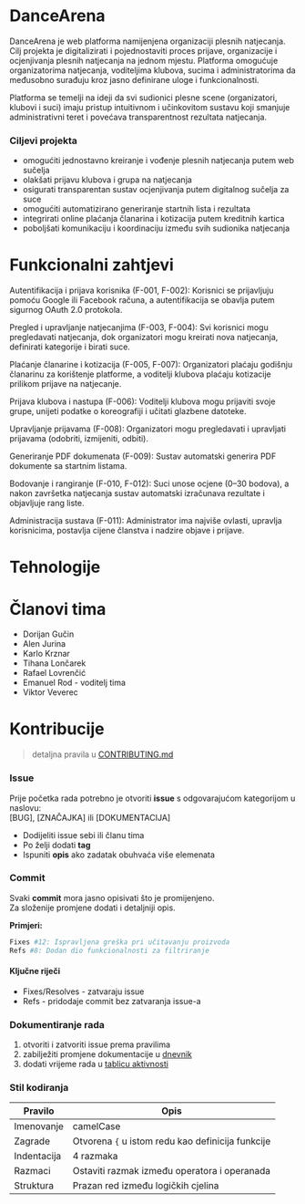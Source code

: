 # DanceArena
DanceArena je web platforma namijenjena organizaciji plesnih natjecanja. Cilj projekta je digitalizirati i pojednostaviti proces prijave, organizacije i ocjenjivanja plesnih natjecanja na jednom mjestu. Platforma omogućuje organizatorima natjecanja, voditeljima klubova, sucima i administratorima da međusobno surađuju kroz jasno definirane uloge i funkcionalnosti.

Platforma se temelji na ideji da svi sudionici plesne scene (organizatori, klubovi i suci) imaju pristup intuitivnom i učinkovitom sustavu koji smanjuje administrativni teret i povećava transparentnost rezultata natjecanja.

### Ciljevi projekta
- omogućiti jednostavno kreiranje i vođenje plesnih natjecanja putem web sučelja
- olakšati prijavu klubova i grupa na natjecanja
- osigurati transparentan sustav ocjenjivanja putem digitalnog sučelja za suce
- omogućiti automatizirano generiranje startnih lista i rezultata
- integrirati online plaćanja članarina i kotizacija putem kreditnih kartica
- poboljšati komunikaciju i koordinaciju između svih sudionika natjecanja

# Funkcionalni zahtjevi

Autentifikacija i prijava korisnika (F-001, F-002): Korisnici se prijavljuju pomoću Google ili Facebook računa, a autentifikacija se obavlja putem sigurnog OAuth 2.0 protokola.

Pregled i upravljanje natjecanjima (F-003, F-004): Svi korisnici mogu pregledavati natjecanja, dok organizatori mogu kreirati nova natjecanja, definirati kategorije i birati suce.

Plaćanje članarine i kotizacija (F-005, F-007): Organizatori plaćaju godišnju članarinu za korištenje platforme, a voditelji klubova plaćaju kotizacije prilikom prijave na natjecanje.

Prijava klubova i nastupa (F-006): Voditelji klubova mogu prijaviti svoje grupe, unijeti podatke o koreografiji i učitati glazbene datoteke.

Upravljanje prijavama (F-008): Organizatori mogu pregledavati i upravljati prijavama (odobriti, izmijeniti, odbiti).

Generiranje PDF dokumenata (F-009): Sustav automatski generira PDF dokumente sa startnim listama.

Bodovanje i rangiranje (F-010, F-012): Suci unose ocjene (0–30 bodova), a nakon završetka natjecanja sustav automatski izračunava rezultate i objavljuje rang liste.

Administracija sustava (F-011): Administrator ima najviše ovlasti, upravlja korisnicima, postavlja cijene članstva i nadzire objave i prijave.

# Tehnologije

# Članovi tima

- Dorijan Gučin 
- Alen Jurina
- Karlo Krznar
- Tihana Lončarek
- Rafael Lovrenčić
- Emanuel Rod - voditelj tima
- Viktor Veverec

# Kontribucije

> detaljna pravila u [CONTRIBUTING.md](https://github.com/RafaelLovrencic/DanceArena-DEVTRAK/blob/master/CONTRIBUTING.md)

### Issue
Prije početka rada potrebno je otvoriti **issue** s odgovarajućom kategorijom u naslovu:  
\[BUG\], \[ZNAČAJKA\] ili \[DOKUMENTACIJA\]

- Dodijeliti issue sebi ili članu tima  
- Po želji dodati **tag**  
- Ispuniti **opis** ako zadatak obuhvaća više elemenata  

### Commit
Svaki **commit** mora jasno opisivati što je promijenjeno.  
Za složenije promjene dodati i detaljniji opis.  

**Primjeri:**
```bash
Fixes #12: Ispravljena greška pri učitavanju proizvoda
Refs #8: Dodan dio funkcionalnosti za filtriranje
```

#### Ključne riječi 
- Fixes/Resolves - zatvaraju issue
- Refs - pridodaje commit bez zatvaranja issue-a

### Dokumentiranje rada
1. otvoriti i zatvoriti issue prema pravilima
2. zabilježiti promjene dokumentacije u [dnevnik](https://github.com/RafaelLovrencic/DanceArena-DEVTRAK/wiki/B.-Dnevnik-promjena-dokumentacije)
3. dodati vrijeme rada u [tablicu aktivnosti](https://github.com/RafaelLovrencic/DanceArena-DEVTRAK/wiki/C.-Prikaz-aktivnosti-grupe#tablica-aktivnosti)

### Stil kodiranja

| Pravilo     | Opis                                              |
| ----------- | ------------------------------------------------- |
| Imenovanje  | camelCase                                         |
| Zagrade     | Otvorena `{` u istom redu kao definicija funkcije |
| Indentacija | 4 razmaka                                         |
| Razmaci     | Ostaviti razmak između operatora i operanada      |
| Struktura   | Prazan red između logičkih cjelina                |

